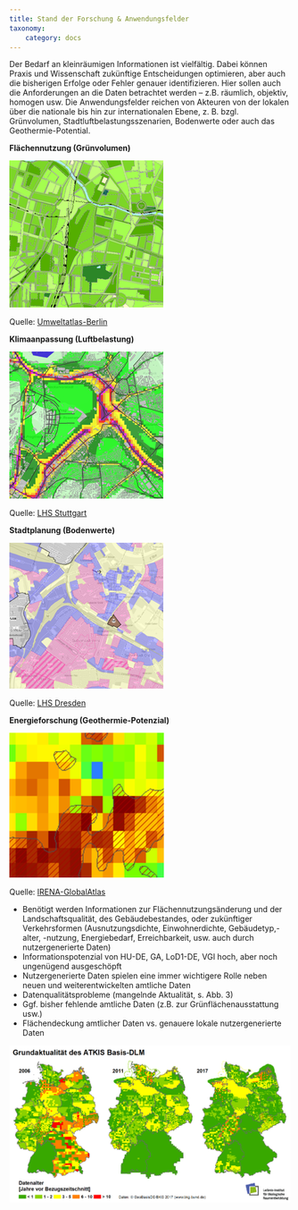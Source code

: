 ```yaml
---
title: Stand der Forschung & Anwendungsfelder
taxonomy:
    category: docs
---
```


Der Bedarf an kleinräumigen Informationen ist vielfältig. Dabei können Praxis und Wissenschaft zukünftige Entscheidungen optimieren, aber auch die bisherigen Erfolge oder Fehler genauer identifizieren. Hier sollen auch die Anforderungen an die Daten betrachtet werden – z.B. räumlich, objektiv, homogen usw. Die Anwendungsfelder reichen von Akteuren von der lokalen über die nationale bis hin zur internationalen Ebene, z. B. bzgl. Grünvolumen, Stadtluftbelastungsszenarien, Bodenwerte oder auch das Geothermie-Potential.


**Flächennutzung (Grünvolumen)**

![abb_gruenvolumen_ua_berlin](abb_gruenvolumen_ua_berlin.png)

Quelle: [Umweltatlas-Berlin](http://fbinter.stadt-berlin.de/fb/index.jsp?loginkey=showMap&mapId=wmsk05_09_gruendvol2010@senstadt)

**Klimaanpassung (Luftbelastung)**

![abb_luftbelastung_lhs_sttutgart](abb_luftbelastung_lhs_sttutgart.png)

Quelle: [LHS Stuttgart](http://gis6.stuttgart.de/maps/index.html?karte=stadtklima&embedded=true#basemap=0&centerX=3516118.9675944396&centerY=5406021.037465078&scale=25000&layerIds=279.281)

**Stadtplanung (Bodenwerte)**

![abb_bodenwerte_lhs_dresden](abb_bodenwerte_lhs_dresden.png)

Quelle: [LHS Dresden](http://stadtplan2.dresden.de/(S(oeqbrjpzbm5s4tydywh1vlbm))/spdd.aspx?TH=UW_WANDERWEGE)

**Energieforschung (Geothermie-Potenzial)**

![abb_geotherme_irena](abb_geotherme_irena.png)

Quelle: [IRENA-GlobalAtlas](https://irena.masdar.ac.ae/gallery/#map/1645)



- Benötigt werden Informationen zur Flächennutzungsänderung und der Landschaftsqualität, des Gebäudebestandes, oder zukünftiger Verkehrsformen (Ausnutzungsdichte, Einwohnerdichte, Gebäudetyp,-alter, -nutzung, Energiebedarf, Erreichbarkeit, usw. auch durch nutzergenerierte Daten)
- Informationspotenzial von HU-DE, GA, LoD1-DE, VGI hoch, aber noch ungenügend ausgeschöpft
- Nutzergenerierte Daten spielen eine immer wichtigere Rolle neben neuen und weiterentwickelten amtliche Daten
- Datenqualitätsprobleme (mangelnde Aktualität, s. Abb. 3)
- Ggf. bisher fehlende amtliche Daten (z.B. zur Grünflächenausstattung usw.)
- Flächendeckung amtlicher Daten vs. genauere lokale nutzergenerierte Daten


![abb_atkisdaten_qualitat_trend](abb_atkisdaten_qualitat_trend.png)
